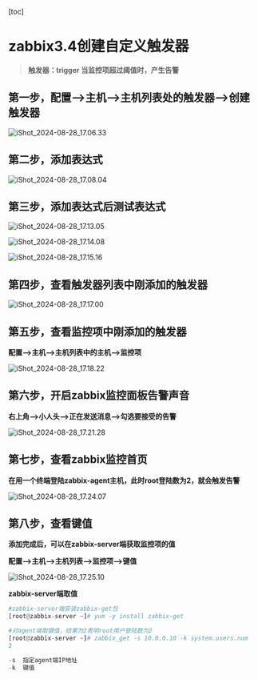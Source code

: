 [toc]



# zabbix3.4创建自定义触发器

> **触发器：trigger	当监控项超过阈值时，产生告警**



## 第一步，配置-->主机-->主机列表处的触发器-->创建触发器

![iShot_2024-08-28_17.06.33](https://github.com/pptfz/picgo-images/blob/master/img/iShot_2024-08-28_17.06.33.png)







## 第二步，添加表达式

![iShot_2024-08-28_17.08.04](https://github.com/pptfz/picgo-images/blob/master/img/iShot_2024-08-28_17.08.04.png)





## 第三步，添加表达式后测试表达式

![iShot_2024-08-28_17.13.05](https://github.com/pptfz/picgo-images/blob/master/img/iShot_2024-08-28_17.13.05.png)







![iShot_2024-08-28_17.14.08](https://github.com/pptfz/picgo-images/blob/master/img/iShot_2024-08-28_17.14.08.png)







![iShot_2024-08-28_17.15.16](https://github.com/pptfz/picgo-images/blob/master/img/iShot_2024-08-28_17.15.16.png)



## 第四步，查看触发器列表中刚添加的触发器

![iShot_2024-08-28_17.17.00](https://github.com/pptfz/picgo-images/blob/master/img/iShot_2024-08-28_17.17.00.png)





## 第五步，查看监控项中刚添加的触发器

**配置-->主机-->主机列表中的主机-->监控项**

![iShot_2024-08-28_17.18.22](https://github.com/pptfz/picgo-images/blob/master/img/iShot_2024-08-28_17.18.22.png)





## 第六步，开启zabbix监控面板告警声音

**右上角-->小人头-->正在发送消息-->勾选要接受的告警**

![iShot_2024-08-28_17.21.28](https://github.com/pptfz/picgo-images/blob/master/img/iShot_2024-08-28_17.21.28.png)





## 第七步，查看zabbix监控首页

**在用一个终端登陆zabbix-agent主机，此时root登陆数为2，就会触发告警**

![iShot_2024-08-28_17.24.07](https://github.com/pptfz/picgo-images/blob/master/img/iShot_2024-08-28_17.24.07.png)





## 第八步，查看键值

**添加完成后，可以在zabbix-server端获取监控项的值**

**配置-->主机-->主机列表-->监控项-->键值**

![iShot_2024-08-28_17.25.10](https://github.com/pptfz/picgo-images/blob/master/img/iShot_2024-08-28_17.25.10.png)



**zabbix-server端取值**

```python
#zabbix-server端安装zabbix-get包
[root@zabbix-server ~]# yum -y install zabbix-get

#对agent端取键值，结果为2表明root用户登陆数为2
[root@zabbix-server ~]# zabbix_get -s 10.0.0.10 -k system.users.num
2

-s	指定agent端IP地址
-k	键值
```

